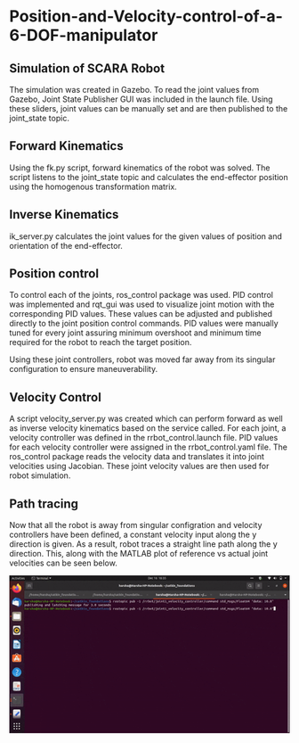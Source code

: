 # Position-and-Velocity-control-of-a-6-DOF-manipulator

## Simulation of SCARA Robot

The simulation was created in Gazebo. To read the joint values from Gazebo, Joint State Publisher GUI was included in the launch file. Using these sliders, joint values can be manually set and are then published to the joint_state topic. 

## Forward Kinematics

Using the fk.py script, forward kinematics of the robot was solved. The script listens to the joint_state topic and calculates the end-effector position using the homogenous transformation matrix.

## Inverse Kinematics

ik_server.py calculates the joint values for the given values of position and orientation of the end-effector.

## Position control

To control each of the joints, ros_control package was used. PID control was implemented and rqt_gui was used to visualize joint motion with the corresponding PID values. These values can be adjusted and published directly to the joint position control commands. PID values were manually tuned for every joint assuring minimum overshoot and minimum time required for the robot to reach the target position.

Using these joint controllers, robot was moved far away from its singular configuration to ensure maneuverability.

## Velocity Control

A script velocity_server.py was created which can perform forward as well as inverse velocity kinematics based on the service called. For each joint, a velocity controller was defined in the rrbot_control.launch file. PID values for each velocity controller were assigned in the rrbot_control.yaml file. The ros_control package reads the velocity data and translates it into joint velocities using Jacobian. These joint velocity values are then used for robot simulation. 

## Path tracing 

Now that all the robot is away from singular configration and velocity controllers have been defined, a constant velocity input along the y direction is given. As a result, robot traces a straight line path along the y direction. This, along with the MATLAB plot of reference vs actual joint velocities can be seen below.

![video](video.gif)



